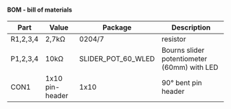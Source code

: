 #### BOM - bill of materials

Part | Value | Package | Description  
---- | ----- | ------- | -----------                                                                      
R1,2,3,4 | 2,7kΩ           | 0204/7             | resistor                                            
P1,2,3,4 | 10kΩ            | SLIDER_POT_60_WLED | Bourns slider potentiometer (60mm) with LED
CON1     | 1x10 pin-header | 1x10               | 90° bent pin header
